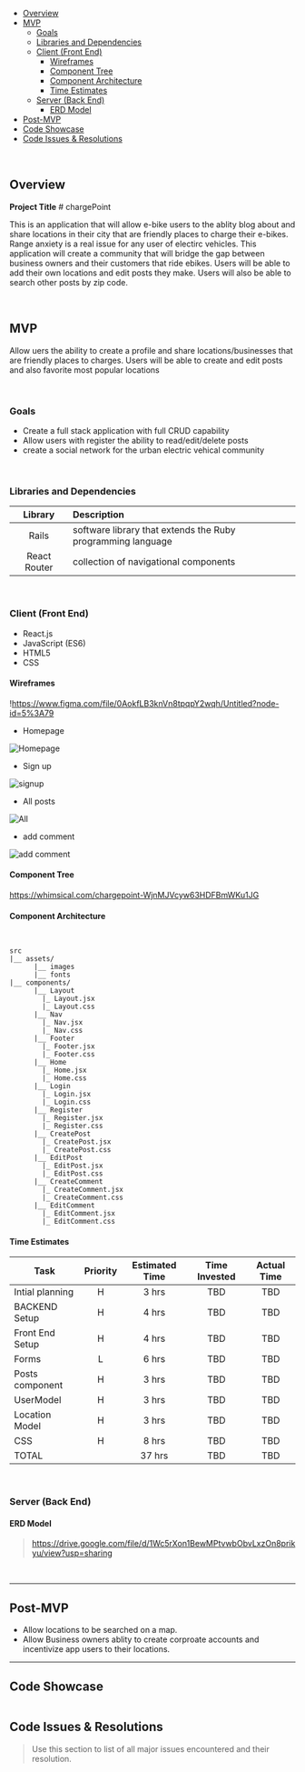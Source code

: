 






- [Overview](#overview)
- [MVP](#mvp)
  - [Goals](#goals)
  - [Libraries and Dependencies](#libraries-and-dependencies)
  - [Client (Front End)](#client-front-end)
    - [Wireframes](#wireframes)
    - [Component Tree](#component-tree)
    - [Component Architecture](#component-architecture)
    - [Time Estimates](#time-estimates)
  - [Server (Back End)](#server-back-end)
    - [ERD Model](#erd-model)
- [Post-MVP](#post-mvp)
- [Code Showcase](#code-showcase)
- [Code Issues & Resolutions](#code-issues--resolutions)

<br>

## Overview

**Project Title** # chargePoint

This is an application that will allow e-bike users to the ablity blog about and share locations in their city that are friendly places to charge their e-bikes. Range anxiety is a real issue for any user of electirc vehicles. This application will create a community that will bridge the gap between business owners and their customers that ride ebikes. Users will be able to add their own locations and edit posts they make. Users will also be able to search other posts by zip code. 




<br>

## MVP

Allow uers the ability to create a profile and share locations/businesses that are friendly places to charges. Users will be able to create and edit posts and also favorite most popular locations

<br>

### Goals

- Create a full stack application with full CRUD capability 
- Allow users with register the ability to read/edit/delete posts
- create a social network for the urban electric vehical community 

<br>

### Libraries and Dependencies


|     Library      | Description                               			 |
| :--------------: | :----------------------------------------- 		 |
|      Rails       |  software library that extends the Ruby programming language|
|   React Router   |  collection of navigational components  			 |

<br>

### Client (Front End)

- React.js
- JavaScript (ES6)
- HTML5
- CSS


#### Wireframes





!https://www.figma.com/file/0AokfLB3knVn8tpqpY2wqh/Untitled?node-id=5%3A79

- Homepage

![Homepage](https://i.imgur.com/KJpfxPN.png)

- Sign up

![signup](https://i.imgur.com/qNmyfhQ.png)

- All posts

![All](https://i.imgur.com/PScCz7d.png)

- add comment

![add comment](https://i.imgur.com/JZJXnyl.png)

#### Component Tree


https://whimsical.com/chargepoint-WjnMJVcyw63HDFBmWKu1JG
#### Component Architecture



``` structure


src
|__ assets/
      |__ images
      |__ fonts
|__ components/
      |__ Layout
	    |_ Layout.jsx
	    |_ Layout.css
      |__ Nav
	    |_ Nav.jsx
	    |_ Nav.css
      |__ Footer
	    |_ Footer.jsx
	    |_ Footer.css
      |__ Home
	    |_ Home.jsx
	    |_ Home.css
      |__ Login
	    |_ Login.jsx
	    |_ Login.css
      |__ Register
	    |_ Register.jsx
	    |_ Register.css
      |__ CreatePost
	    |_ CreatePost.jsx
	    |_ CreatePost.css
      |__ EditPost
	    |_ EditPost.jsx
	    |_ EditPost.css
      |__ CreateComment
	    |_ CreateComment.jsx
	    |_ CreateComment.css
      |__ EditComment
	    |_ EditComment.jsx
	    |_ EditComment.css
```

#### Time Estimates



| Task                | Priority | Estimated Time | Time Invested | Actual Time |
| ------------------- | :------: | :------------: | :-----------: | :---------: |
| Intial planning     |    H     |     3 hrs      |     TBD       |     TBD     |
| BACKEND Setup       |    H     |     4 hrs      |     TBD       |     TBD     |
| Front End Setup     |    H     |     4 hrs      |     TBD       |     TBD     |
| Forms               |    L     |     6 hrs      |     TBD       |     TBD     |
| Posts component     |    H     |     3 hrs      |     TBD       |     TBD     |
| UserModel           |     H    |     3 hrs      |     TBD       |     TBD     |
| Location Model      |    H     |     3 hrs      |     TBD       |     TBD     |
| CSS                 |    H     |     8 hrs      |     TBD       |     TBD     |
| TOTAL               |          |     37 hrs     |     TBD       |     TBD     |
  
>

<br>

### Server (Back End)

#### ERD Model

> https://drive.google.com/file/d/1Wc5rXon1BewMPtvwbObvLxzOn8prikyu/view?usp=sharing

<br>

***

## Post-MVP

- Allow locations to be searched on a map. 
- Allow Business owners ablity to create corproate accounts and incentivize app users to their locations.
  



***

## Code Showcase
```https://imgur.com/vjjl236
```

## Code Issues & Resolutions

> Use this section to list of all major issues encountered and their resolution.

